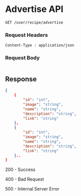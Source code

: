 # Advertise API 
```
GET /user/recipe/advertise
```

### Request Headers
```
Content-Type : application/json
```

### Request Body
``` 
```

## Response
```json
{
    {
        "id": "int",
        "image": "string",
        "name": "string",
        "description": "string",
        "link": "string"
    },
    {
        "id": "int",
        "image": "string",
        "name": "string",
        "description": "string",
        "link": "string"
    }..
}
```
200 - Success

400 - Bad Request 

500 - Internal Server Error
